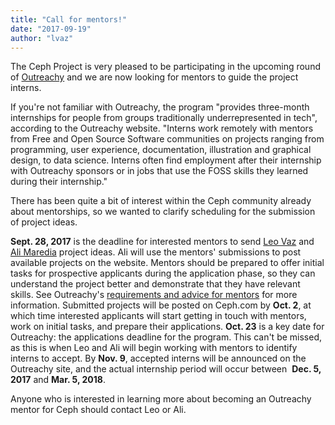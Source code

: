 ```yaml
---
title: "Call for mentors!"
date: "2017-09-19"
author: "lvaz"
---
```


The Ceph Project is very pleased to be participating in the upcoming round of [Outreachy](https://www.outreachy.org/) and we are now looking for mentors to guide the project interns.

If you're not familiar with Outreachy, the program "provides three-month internships for people from groups traditionally underrepresented in tech", according to the Outreachy website. "Interns work remotely with mentors from Free and Open Source Software communities on projects ranging from programming, user experience, documentation, illustration and graphical design, to data science. Interns often find employment after their internship with Outreachy sponsors or in jobs that use the FOSS skills they learned during their internship."

There has been quite a bit of interest within the Ceph community already about mentorships, so we wanted to clarify scheduling for the submission of project ideas.

**Sept. 28, 2017** is the deadline for interested mentors to send [Leo Vaz](https://fedoraproject.org/wiki/User:Lvaz) and [Ali Maredia](http://tracker.ceph.com/users/2858) project ideas. Ali will use the mentors' submissions to post available projects on the website. Mentors should be prepared to offer initial tasks for prospective applicants during the application phase, so they can understand the project better and demonstrate that they have relevant skills. See Outreachy's [requirements and advice for mentors](https://www.outreachy.org/mentor/mentor-faq/) for more information. Submitted projects will be posted on Ceph.com by **Oct. 2**, at which time interested applicants will start getting in touch with mentors, work on initial tasks, and prepare their applications. **Oct. 23** is a key date for Outreachy: the applications deadline for the program. This can't be missed, as this is when Leo and Ali will begin working with mentors to identify interns to accept. By **Nov. 9**, accepted interns will be announced on the Outreachy site, and the actual internship period will occur between  **Dec. 5, 2017** and **Mar. 5, 2018**.

Anyone who is interested in learning more about becoming an Outreachy mentor for Ceph should contact Leo or Ali.
